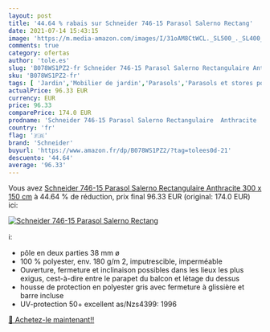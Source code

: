 ```yaml
---
layout: post
title: '44.64 % rabais sur Schneider 746-15 Parasol Salerno Rectang'
date: 2021-07-14 15:43:15
image: 'https://m.media-amazon.com/images/I/31oAM8CtWCL._SL500_._SL400_.jpg'
comments: true
category: ofertas
author: 'tole.es'
slug: 'B078WS1PZ2-fr Schneider 746-15 Parasol Salerno Rectangulaire Anthracite...'
sku: 'B078WS1PZ2-fr'
tags: [ 'Jardin','Mobilier de jardin','Parasols','Parasols et stores pour patio','schneider', ]
actualPrice: 96.33 EUR
currency: EUR
price: 96.33
comparePrice: 174.0 EUR
prodname: 'Schneider 746-15 Parasol Salerno Rectangulaire  Anthracite  300 x 150 cm'
country: 'fr'
flag: '🇫🇷'
brand: 'Schneider'
buyurl: 'https://www.amazon.fr/dp/B078WS1PZ2/?tag=tolees0d-21'
descuento: '44.64'
average: '96.33'
---
```


Vous avez [Schneider 746-15 Parasol Salerno Rectangulaire  Anthracite  300 x 150 cm](https://www.amazon.fr/dp/B078WS1PZ2/?tag=tolees0d-21)  à  44.64 % de réduction, prix final  96.33 EUR (original: 174.0 EUR) ici:

[![Schneider 746-15 Parasol Salerno Rectang](https://m.media-amazon.com/images/I/31oAM8CtWCL._SL500_._SL400_.jpg)](https://www.amazon.fr/dp/B078WS1PZ2/?tag=tolees0d-21)

ℹ️:

- pôle en deux parties 38 mm ø
- 100 % polyester, env. 180 g/m 2, imputrescible, imperméable
- Ouverture, fermeture et inclinaison possibles dans les lieux les plus exigus, cest-à-dire entre le parapet du balcon et létage du dessus
- housse de protection en polyester gris avec fermeture à glissière et barre incluse
- UV-protection 50+ excellent as/Nzs4399: 1996

[🛒 Achetez-le maintenant!!](https://www.amazon.fr/dp/B078WS1PZ2/?tag=tolees0d-21)
